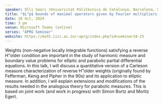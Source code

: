 ```yaml
---
speaker: Olli Saari (Universitat Politècnica de Catalunya, Barcelona, Spain)
title: "$L^p$ bounds of maximal operators given by Fourier multipliers with some dilation sets"
date: 16 Oct, 2024
time: 3 pm
venue: Microsoft Teams (online)
series: "APRG Seminar"
website: https://math.iisc.ac.in/~aprg/index.php?id=seminar24-25
---
```


Weights (non-negative locally integrable functions) satisfying a reverse H\"older condition are important in the study of harmonic measure and boundary value problems for
elliptic and parabolic partial differential equations. In this talk, I will discuss a quantitative version of a Carleson measure characterization of reverse H\"older weights
(originally found by Fefferman, Kenig and Pipher in the 90s) and its application to elliptic measure. In addition, I will explain extensions and modifications of the results
needed in the analogous theory for parabolic measures. This is based on joint work (and work in progress) with Simon Bortz and Moritz Egert.
